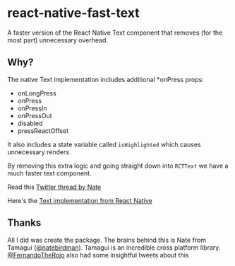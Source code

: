 # react-native-fast-text

A faster version of the React Native Text component that removes (for the most part) unnecessary overhead.

## Why?

The native Text implementation includes additional *onPress props:

- onLongPress
- onPress
- onPressIn
- onPressOut
- disabled
- pressReactOffset

It also includes a state variable called `isHighlighted` which causes unnecessary renders.

By removing this extra logic and going straight down into `RCTText` we have a much faster text component.

Read this [Twitter thread by Nate](https://x.com/natebirdman/status/1695511232298783079?s=42)

Here's the [Text implementation from React Native](https://github.com/facebook/react-native/blob/main/packages/react-native/Libraries/Text/Text.js)

## Thanks

All I did was create the package. The brains behind this is Nate from Tamagui ([@natebirdman](https://x.com/natebirdman)). Tamagui is an incredible cross platform library. [@FernandoTheRojo](https://x.com/FernandoTheRojo) also had some insightful tweets about this
